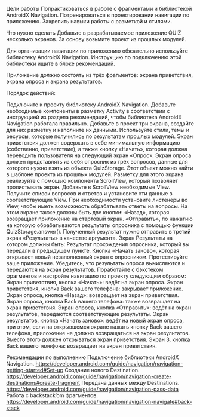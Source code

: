 Цели работы
Попрактиковаться в работе с фрагментами и библиотекой  AndroidX Navigation.
Потренироваться в проектировании навигации по приложению.
Закрепить навыки работы с разметкой и стилями.


Что нужно сделать
Добавьте в разрабатываемое приложение QUIZ несколько экранов. За основу возьмите проект из прошлых модулей.

Для организации навигации по приложению обязательно используйте библиотеку AndroidX Navigation. Инструкцию по подключению этой библиотеки ищите в блоке рекомендаций.

Приложение должно состоять из трёх фрагментов: экрана приветствия, экрана опроса и экрана результатов.

Порядок действий:

Подключите к проекту библиотеку AndroidX Navigation.
Добавьте необходимые компоненты в разметку Activity в соответствии с инструкцией из раздела рекомендаций, чтобы библиотека AndroidX Navigation   работала правильно.
Добавьте в проект три экрана, создайте для них разметку и наполните их данными. Используйте стили, темы и ресурсы, которые получились по результатам прошлых модулей.
Экран приветствия должен содержать в себе минимальную информацию (собственно, приветствие), а также кнопку «Начать», которая должна переводить пользователя на следующий экран «Опрос».
Экран опроса должен представлять из себя опросник из трёх вопросов, данные для которого нужно взять из объекта QuizStorage. Этот объект можно найти в шаблоне проекта из прошлых модулей.
Разметку для этого экрана реализуйте с помощью компонента ScrollView, который позволяет пролистывать экран.
Добавьте в ScrollView необходимые View. Получите список вопросов и ответов и установите эти данные в соответствующие View.
При необходимости установите листенеры во View, чтобы иметь возможность обрабатывать ответы на вопросы. На этом экране также должны быть две кнопки:
«Назад», которая возвращает приложение на стартовый экран.
«Отправить», по нажатию на которую обрабатываются результаты опросника с помощью функции QuizStorage.answer(). Полученный результат нужно отправить в третий экран «Результаты» в качестве аргумента.
Экран Результаты на котором должны быть:
Результат прохождения опросника, который вы передали в предыдущем пункте.
Кнопка «Начать заново», которая открывает новый незаполненный экран с опросником.
Протестируйте ваше приложение. Убедитесь, что результаты опроса вычисляются и передаются на экран результатов.
Поработайте с бэкстеком фрагментов и настройте навигацию по проекту следующим образом:
Экран приветствия, кнопка «Начать»: ведёт на экран опроса.
Экран приветствия, кнопка Back вашего телефона: закрывает приложение.
Экран опроса, кнопка «Назад»: возвращает на экран приветствия.
Экран опроса, кнопка Back вашего телефона: также возвращает на экран приветствия.
Экран опроса, кнопка «Отправить»: ведёт на экран результатов, передаются соответствующие результаты.
Экран результатов, кнопка «Начать заново»: ведёт на новый экран опроса, при этом, если на открывшемся экране нажать кнопку Back вашего телефона, приложение не должно возвращаться на экран результатов. Вместо этого должен открываться экран приветствия.
Экран 3, кнопка Back вашего телефона: возвращает на экран приветствия.


Рекомендации по выполнению
Подключение библиотеки AndroidX Navigation.
https://developer.android.com/guide/navigation/navigation-getting-started#Set-up
Создание нового Destination.
https://developer.android.com/guide/navigation/navigation-create-destinations#create-fragment
Передача данных между Destinations.
https://developer.android.com/guide/navigation/navigation-pass-data
Работа с backstack’om фрагментов.
https://developer.android.com/guide/navigation/navigation-navigate#back-stack